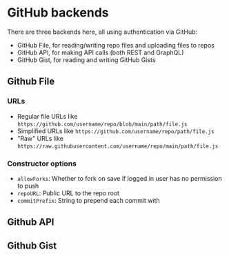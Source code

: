 # GitHub backends

There are three backends here, all using authentication via GitHub:

- GitHub File, for reading/writing repo files and uploading files to repos
- GitHub API, for making API calls (both REST and GraphQL)
- GitHub Gist, for reading and writing GitHub Gists

## Github File

### URLs

* Regular file URLs like `https://github.com/username/repo/blob/main/path/file.js`
* Simplified URLs like `https://github.com/username/repo/path/file.js`
* "Raw" URLs like `https://raw.githubusercontent.com/username/repo/main/path/file.js`

### Constructor options

* `allowForks`: Whether to fork on save if logged in user has no permission to push
* `repoURL`: Public URL to the repo root
* `commitPrefix`: String to prepend each commit with

## Github API

## Github Gist